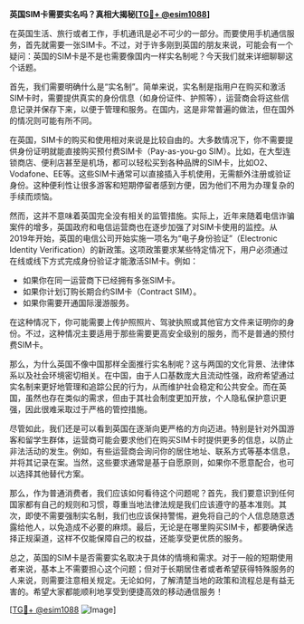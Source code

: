 **英国SIM卡需要实名吗？真相大揭秘[[TG💪+ @esim1088](https://t.me/s/esim1088)]**

在英国生活、旅行或者工作，手机通讯是必不可少的一部分。而要使用手机通信服务，首先就需要一张SIM卡。不过，对于许多刚到英国的朋友来说，可能会有一个疑问：英国的SIM卡是不是也需要像国内一样实名制呢？今天我们就来详细聊聊这个话题。

首先，我们需要明确什么是“实名制”。简单来说，实名制是指用户在购买和激活SIM卡时，需要提供真实的身份信息（如身份证件、护照等），运营商会将这些信息记录并保存下来，以便于管理和服务。在国内，这是非常普遍的做法，但在国外的情况则可能有所不同。

在英国，SIM卡的购买和使用相对来说是比较自由的。大多数情况下，你不需要提供身份证明就能直接购买预付费SIM卡（Pay-as-you-go SIM）。比如，在大型连锁商店、便利店甚至是机场，都可以轻松买到各种品牌的SIM卡，比如O2、Vodafone、EE等。这些SIM卡通常可以直接插入手机使用，无需额外注册或验证身份。这种便利性让很多游客和短期停留者感到方便，因为他们不用为办理复杂的手续而烦恼。

然而，这并不意味着英国完全没有相关的监管措施。实际上，近年来随着电信诈骗案件的增多，英国政府和电信运营商也在逐步加强了对SIM卡使用的监控。从2019年开始，英国的电信公司开始实施一项名为“电子身份验证”（Electronic Identity Verification）的新政策。这项政策要求某些特定情况下，用户必须通过在线或线下方式完成身份验证才能激活SIM卡。例如：

- 如果你在同一运营商下已经拥有多张SIM卡。
- 如果你计划订购长期合约SIM卡（Contract SIM）。
- 如果你需要开通国际漫游服务。

在这种情况下，你可能需要上传护照照片、驾驶执照或其他官方文件来证明你的身份。不过，这种情况主要适用于那些需要更高安全级别的服务，而不是普通的预付费SIM卡。

那么，为什么英国不像中国那样全面推行实名制呢？这与两国的文化背景、法律体系以及社会环境密切相关。在中国，由于人口基数庞大且流动性强，政府希望通过实名制来更好地管理和追踪公民的行为，从而维护社会稳定和公共安全。而在英国，虽然也存在类似的需求，但由于其社会制度更加开放，个人隐私保护意识更强，因此很难采取过于严格的管控措施。

尽管如此，我们还是可以看到英国在逐渐向更严格的方向迈进。特别是针对外国游客和留学生群体，运营商可能会要求他们在购买SIM卡时提供更多的信息，以防止非法活动的发生。例如，有些运营商会询问你的居住地址、联系方式等基本信息，并将其记录在案。当然，这些要求通常是基于自愿原则，如果你不愿意配合，也可以选择其他替代方案。

那么，作为普通消费者，我们应该如何看待这个问题呢？首先，我们要意识到任何国家都有自己的规则和习惯，尊重当地法律法规是我们应该遵守的基本准则。其次，即使不需要强制实名制，我们也应该保持警惕，避免将自己的个人信息随意透露给他人，以免造成不必要的麻烦。最后，无论是在哪里购买SIM卡，都要确保选择正规渠道，这样不仅能保障自己的权益，还能享受更优质的服务。

总之，英国的SIM卡是否需要实名取决于具体的情境和需求。对于一般的短期使用者来说，基本上不需要担心这个问题；但对于长期居住者或者希望获得特殊服务的人来说，则需要注意相关规定。无论如何，了解清楚当地的政策和流程总是有益无害的。希望大家都能顺利地享受到便捷高效的移动通信服务！

[[TG💪+ @esim1088](https://t.me/s/esim1088) ![Image](https://i.postimg.cc/4NQfJmqS/Snipaste-2025-05-13-00-14-12.png)]